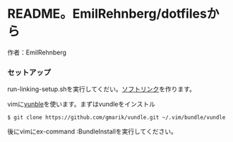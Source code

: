 # README。EmilRehnberg/dotfilesから
作者：EmilRehnberg

### セットアップ
run-linking-setup.shを実行してくだい。[ソフトリンク](http://ja.wikipedia.org/wiki/%E3%82%BD%E3%83%95%E3%83%88%E3%83%AA%E3%83%B3%E3%82%AF)を作ります。

vimに[vunble](https://github.com/gmarik/vundle)を使います。まずはvundleをインストル
```
$ git clone https://github.com/gmarik/vundle.git ~/.vim/bundle/vundle
```
後にvimにex-command :BundleInstallを実行してください。

